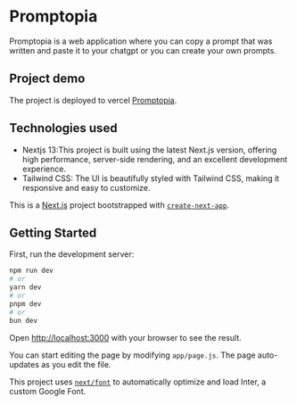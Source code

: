 # Promptopia
Promptopia is a web application where you can copy a prompt that was written and paste it to your chatgpt or you can create your own prompts.

## Project demo
The project is deployed to vercel [Promptopia](https://promptopia-mourad-7z5pcczke-mouradmagdy.vercel.app/).

## Technologies used
* Nextjs 13:This project is built using the latest Next.js version, offering high performance, server-side rendering, and an excellent development experience.
* Tailwind CSS: The UI is beautifully styled with Tailwind CSS, making it responsive and easy to customize.







This is a [Next.js](https://nextjs.org/) project bootstrapped with [`create-next-app`](https://github.com/vercel/next.js/tree/canary/packages/create-next-app).

## Getting Started

First, run the development server:

```bash
npm run dev
# or
yarn dev
# or
pnpm dev
# or
bun dev
```

Open [http://localhost:3000](http://localhost:3000) with your browser to see the result.

You can start editing the page by modifying `app/page.js`. The page auto-updates as you edit the file.

This project uses [`next/font`](https://nextjs.org/docs/basic-features/font-optimization) to automatically optimize and load Inter, a custom Google Font.

